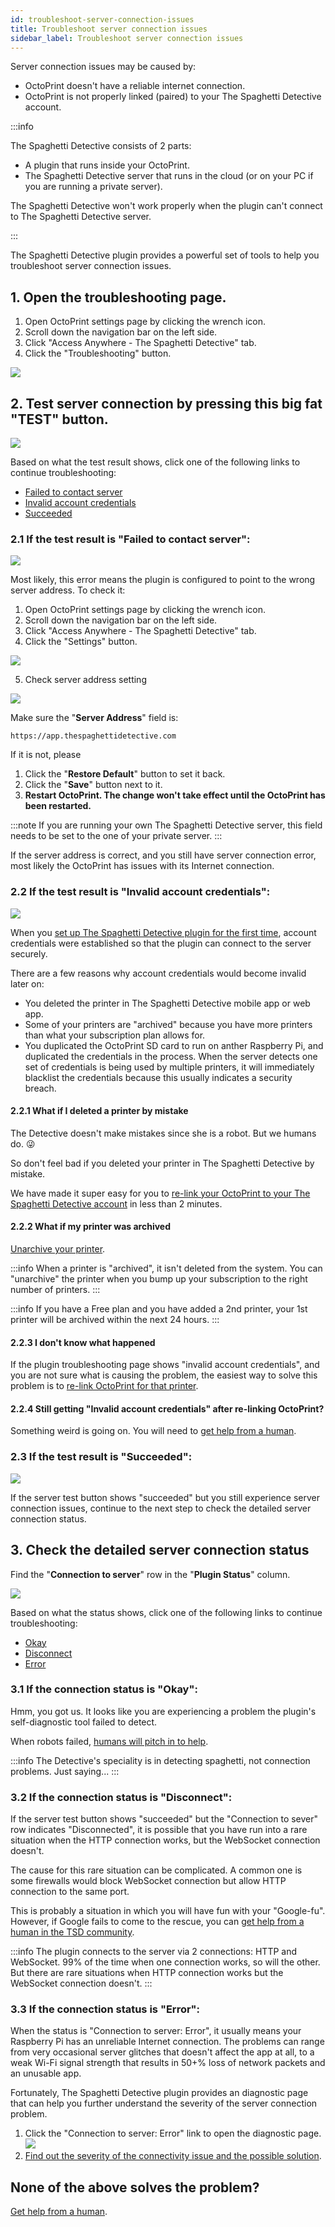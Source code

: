 ```yaml
---
id: troubleshoot-server-connection-issues
title: Troubleshoot server connection issues
sidebar_label: Troubleshoot server connection issues
---
```


Server connection issues may be caused by:

* OctoPrint doesn't have a reliable internet connection.
* OctoPrint is not properly linked (paired) to your The Spaghetti Detective account.

:::info

The Spaghetti Detective consists of 2 parts:

* A plugin that runs inside your OctoPrint.
* The Spaghetti Detective server that runs in the cloud (or on your PC if you are running a private server).

The Spaghetti Detective won't work properly when the plugin can't connect to The Spaghetti Detective server.

:::

The Spaghetti Detective plugin provides a powerful set of tools to help you troubleshoot server connection issues.

## 1. Open the troubleshooting page.

1. Open OctoPrint settings page by clicking the wrench icon.
1. Scroll down the navigation bar on the left side.
1. Click "Access Anywhere - The Spaghetti Detective" tab.
1. Click the "Troubleshooting" button.

![](/img/user_guides/helpdocs/open-troubleshooting-page.gif)

## 2. Test server connection by pressing this big fat "TEST" button.

![](/img/user_guides/helpdocs/tsd-plugin-test-connnection.png)

Based on what the test result shows, click one of the following links to continue troubleshooting:

* [<span className="text--danger">Failed to contact server</span>](#21-if-the-test-result-is-failed-to-contact-server)
* [<span className="text--danger">Invalid account credentials</span>](#22-if-the-test-result-is-invalid-account-credentials)
* [<span className="text--success">Succeeded</span>](#23-if-the-test-result-is-succeeded)

### 2.1 If the test result is "<span className="text--danger">Failed to contact server</span>":

![](/img/user_guides/helpdocs/tsd-plugin-failed-to-connect.png)

Most likely, this error means the plugin is configured to point to the wrong server address. To check it:

1. Open OctoPrint settings page by clicking the wrench icon.
2. Scroll down the navigation bar on the left side.
3. Click "Access Anywhere - The Spaghetti Detective" tab.
4. Click the "Settings" button.

![](/img/user_guides/helpdocs/tsd-plugin-open-settings-page.gif)

5. Check server address setting

![](/img/user_guides/helpdocs/tsd-plugin-server-address.png)

Make sure the "**Server Address**" field is:

`https://app.thespaghettidetective.com`

If it is not, please

1. Click the "**Restore Default**" button to set it back.
2. Click the "**Save**" button next to it.
3. **Restart OctoPrint. The change won't take effect until the OctoPrint has been restarted.**

:::note
If you are running your own The Spaghetti Detective server, this field needs to be set to the one of your private server.
:::

If the server address is correct, and you still have server connection error, most likely the OctoPrint has issues with its Internet connection.

### 2.2 If the test result is "<span className="text--danger">Invalid account credentials</span>":

![](/img/user_guides/helpdocs/tsd-plugin-invalid-credential.png)

When you [set up The Spaghetti Detective plugin for the first time](/docs/octoprint-plugin-setup), account credentials were established so that the plugin can connect to the server securely.

There are a few reasons why account credentials would become invalid later on:

* You deleted the printer in The Spaghetti Detective mobile app or web app.
* Some of your printers are "archived" because you have more printers than what your subscription plan allows for.
* You duplicated the OctoPrint SD card to run on anther Raspberry Pi, and duplicated the credentials in the process. When the server detects one set of credentials is being used by multiple printers, it will immediately blacklist the credentials because this usually indicates a security breach.


#### 2.2.1 What if I deleted a printer by mistake

The Detective doesn't make mistakes since she is a robot. But we humans do. 😜

So don't feel bad if you deleted your printer in The Spaghetti Detective by mistake.

We have made it super easy for you to [re-link your OctoPrint to your The Spaghetti Detective account](/docs/octoprint-plugin-setup-manual-link) in less than 2 minutes.

#### 2.2.2 What if my printer was archived

[Unarchive your printer](/docs/unarchive-printer).

:::info
When a printer is "archived", it isn't deleted from the system. You can "unarchive" the printer when you bump up your subscription to the right number of printers.
:::

:::info
If you have a Free plan and you have added a 2nd printer, your 1st printer will be archived within the next 24 hours.
:::

#### 2.2.3 I don't know what happened

If the plugin troubleshooting page shows "invalid account credentials", and you are not sure what is causing the problem, the easiest way to solve this problem is to [re-link OctoPrint for that printer](/docs/octoprint-plugin-setup-manual-link).

#### 2.2.4 Still getting "<span className="text--danger">Invalid account credentials</span>" after re-linking OctoPrint?

Something weird is going on. You will need to [get help from a human](/docs/contact-us-for-support).

### 2.3 If the test result is "<span className="text--success">Succeeded</span>":

![](/img/user_guides/helpdocs/tsd-plugin-succeeded.png)

If the server test button shows "succeeded" but you still experience server connection issues, continue to the next step to check the detailed server connection status.

## 3. Check the detailed server connection status

Find the "**Connection to server**" row in the "**Plugin Status**" column.

![](/img/user_guides/helpdocs/tsd-plugin-troubleshooting-status.jpg)

Based on what the status shows, click one of the following links to continue troubleshooting:

* [<span className="text--success">Okay</span>](#31-if-the-connection-status-is-okay)
* [<span className="text--danger">Disconnect</span>](#32-if-the-connection-status-is-disconnect)
* [<span className="text--danger">Error</span>](#21-if-the-test-result-is-failed-to-contact-server)

### 3.1 If the connection status is "<span className="text--success">Okay</span>":

Hmm, you got us. It looks like you are experiencing a problem the plugin's self-diagnostic tool failed to detect.

When robots failed, [humans will pitch in to help](/docs/contact-us-for-support).

:::info
The Detective's speciality is in detecting spaghetti, not connection problems. Just saying...
:::

### 3.2 If the connection status is "<span className="text--danger">Disconnect</span>":

If the server test button shows "succeeded" but the "Connection to sever" row indicates "Disconnected", it is possible that you have run into a rare situation when the HTTP connection works, but the WebSocket connection doesn't.

The cause for this rare situation can be complicated. A common one is some firewalls would block WebSocket connection but allow HTTP connection to the same port.

This is probably a situation in which you will have fun with your "Google-fu". However, if Google fails to come to the rescue, you can [get help from a human in the TSD community](/docs/contact-us-for-support).

:::info
The plugin connects to the server via 2 connections: HTTP and WebSocket. 99% of the time when one connection works, so will the other. But there are rare situations when HTTP connection works but the WebSocket connection doesn't.
:::

### 3.3 If the connection status is "<span className="text--danger">Error</span>":

When the status is "<span className="text--danger">Connection to server: Error</span>", it usually means your Raspberry Pi has an unreliable Internet connection. The problems can range from very occasional server glitches that doesn't affect the app at all, to a weak Wi-Fi signal strength that results in 50+% loss of network packets and an unusable app.

Fortunately, The Spaghetti Detective plugin provides an diagnostic page that can help you further understand the severity of the server connection problem.

1. Click the "<span className="text--danger">Connection to server: Error</span>" link to open the diagnostic page.
![](/img/user_guides/helpdocs/tsd-plugin-server-connection-error.jpg)
2. [Find out the severity of the connectivity issue and the possible solution](/docs/connectivity-error-report#how-to-assess-the-server-connectivity-issues).

## None of the above solves the problem?

[Get help from a human](/docs/contact-us-for-support).